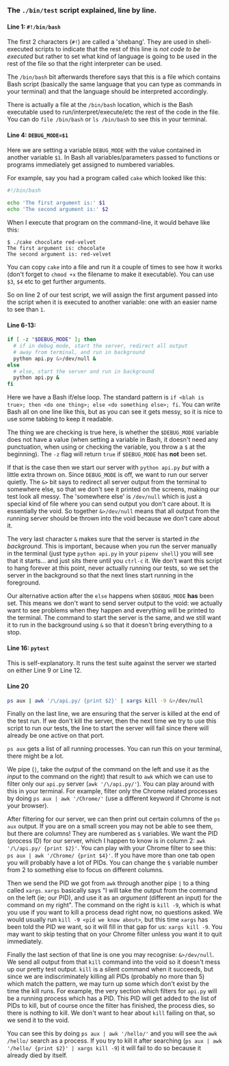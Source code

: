 ### The `./bin/test` script explained, line by line.

#### Line 1: `#!/bin/bash`

The first 2 characters (`#!`) are called a 'shebang'. They are used in shell-executed scripts to indicate that the rest of this line is _not code
to be executed_ but rather to set what kind of language is going to be used in the rest of the file so that the right interpreter can be used.

The `/bin/bash` bit afterwards therefore says that this is a file which contains Bash script (basically the same language that you can type as commands
in your terminal) and that the language should be interpreted accordingly.

There is actually a file at the `/bin/bash` location, which is the Bash executable used to run/interpret/execute/etc the rest of the code in the file. You
can do `file /bin/bash` or `ls /bin/bash` to see this in your terminal.


#### Line 4: `DEBUG_MODE=$1`

Here we are setting a variable `DEBUG_MODE` with the value contained in another variable `$1`. In Bash all variables/parameters passed to functions or
programs immediately get assigned to numbered variables.

For example, say you had a program called `cake` which looked like this:

```sh
#!/bin/bash

echo 'The first argument is:' $1
echo 'The second argument is:' $2
```

When I execute that program on the command-line, it would behave like this:

```
$ ./cake chocolate red-velvet
The first argument is: chocolate
The second argument is: red-velvet
```

You can copy `cake` into a file and run it a couple of times to see how it works (don't forget to `chmod +x` the filename to make it executable).
You can use `$3`, `$4` etc to get further arguments.

So on line 2 of our test script, we will assign the first argument passed into the script when it is executed to another variable: one with an easier name
to see than `1`.

#### Line 6-13:

```sh
if [ -z "$DEBUG_MODE" ]; then
  # if in debug mode, start the server, redirect all output
  # away from terminal, and run in background
  python api.py &>/dev/null &
else
  # else, start the server and run in background
  python api.py &
fi
```

Here we have a Bash if/else loop. The standard pattern is `if <blah is true>; then <do one thing>; else <do something else>; fi`. You can write Bash
all on one line like this, but as you can see it gets messy, so it is nice to use some tabbing to keep it readable.

The thing we are checking is true here, is whether the `$DEBUG_MODE` variable does not have a value (when setting a variable in Bash, it doesn't need any punctuation,
when using or checking the variable, you throw a `$` at the beginning). The `-z` flag will return `true` if `$DEBUG_MODE` has **not** been set.

If that is the case then we start our server with `python api.py` _but_ with a little extra thrown on. Since `DEBUG_MODE` is off, we want to run our server quietly.
The `&>` bit says to redirect all server output from the terminal to somewhere else, so that we don't see it printed on the screens, making our test look all messy.
The 'somewhere else' is `/dev/null` which is just a special kind of file where you can send output you don't care about. It is essentially the void. So together `&>/dev/null`
means that all output from the running server should be thrown into the void because we don't care about it.

The very last character `&` makes sure that the server is started _in the background_. This is important, because when you run the server manually in the terminal
(just type `python api.py` in your `pipenv shell`) you will see that it starts... and just sits there until you `ctrl-c` it. We don't want this script to hang forever
at this point, never actually running our tests, so we set the server in the background so that the next lines start running in the foreground.

Our alternative action after the `else` happens when `$DEBUG_MODE` **has** been set. This means we don't want to send server output to the void: we actually
want to see problems when they happen and everything will be printed to the terminal. The command to start the server is the same, and we still want it to run in
the background using `&` so that it doesn't bring everything to a stop.

#### Line 16: `pytest`

This is self-explanatory. It runs the test suite against the server we started on either Line 9 or Line 12.

#### Line 20

```sh
ps aux | awk '/\/api.py/ {print $2}' | xargs kill -9 &>/dev/null
```

Finally on the last line, we are ensuring that the server is killed at the end of the test run. If we don't kill the server, then the next time
we try to use this script to run our tests, the line to start the server will fail since there will already be one active on that port.

`ps aux` gets a list of all running processes. You can run this on your terminal, there might be a lot.

We pipe (`|`, take the _output_ of the command on the left and use it as the _input_ to the command on the right) that result to `awk` which we can use to
filter only our `api.py` server (`awk '/\/api.py/'`). You can play around with this in your terminal. For example, filter only the Chrome related processes
by doing `ps aux | awk '/Chrome/'` (use a different keyword if Chrome is not your browser). 

After filtering for our server, we can then print out certain columns of the `ps aux` output. If you are on a small screen you may not be able to see them, but
there are columns! They are numbered as `$` variables. We want the PID (process ID) for our server, which I happen to know is in column 2: `awk '/\/api.py/ {print $2}'`.
You can play with your Chrome filter to see this: `ps aux | awk '/Chrome/ {print $4}'`. If you have more than one tab open you will probably have a lot of PIDs. You can
change the `$` variable number from 2 to something else to focus on different columns.

Then we send the PID we got from `awk` through another pipe `|` to a thing called `xargs`. `xargs` basically says "I will take the output from the command on the left
(ie; our PID), and use it as an _argument_ (different an input) for the command on my right". The command on the right is `kill -9`, which is what you
use if you want to kill a process dead right now, no questions asked. We would usually run `kill -9 <pid we know about>`, but this time `xargs` has
been told the PID we want, so it will fill in that gap for us: `xargs kill -9`. You may want to skip testing that on your Chrome filter unless you want it to quit immediately.

Finally the last section of that line is one you may recognise: `&>/dev/null`. We send all output from that `kill` command into the void
so it doesn't mess up our pretty test output. `kill` is a silent command when it succeeds, but since we are indiscriminately killing all PIDs (probably no more than 5) which
match the pattern, we may turn up some which don't exist by the time the kill runs. For example, the very section which filters for `api.py` will be a running process
which has a PID. This PID will get added to the list of PIDs to kill, but of course once the filter has finished, the process dies, so there is nothing to kill.
We don't want to hear about `kill` failing on that, so we send it to the void.

You can see this by doing `ps aux | awk '/hello/'` and you will see the `awk /hello/` search as a process. If you try to kill it after searching
(`ps aux | awk '/hello/ {print $2}' | xargs kill -9`) it will fail to do so because it already died by itself.

